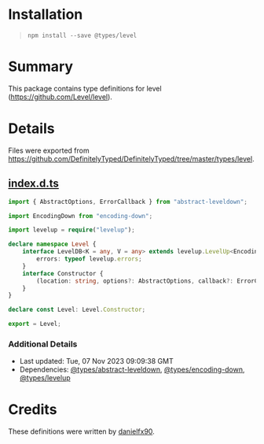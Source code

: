 # Installation
> `npm install --save @types/level`

# Summary
This package contains type definitions for level (https://github.com/Level/level).

# Details
Files were exported from https://github.com/DefinitelyTyped/DefinitelyTyped/tree/master/types/level.
## [index.d.ts](https://github.com/DefinitelyTyped/DefinitelyTyped/tree/master/types/level/index.d.ts)
````ts
import { AbstractOptions, ErrorCallback } from "abstract-leveldown";

import EncodingDown from "encoding-down";

import levelup = require("levelup");

declare namespace Level {
    interface LevelDB<K = any, V = any> extends levelup.LevelUp<EncodingDown<K, V>> {
        errors: typeof levelup.errors;
    }
    interface Constructor {
        (location: string, options?: AbstractOptions, callback?: ErrorCallback): LevelDB;
    }
}

declare const Level: Level.Constructor;

export = Level;

````

### Additional Details
 * Last updated: Tue, 07 Nov 2023 09:09:38 GMT
 * Dependencies: [@types/abstract-leveldown](https://npmjs.com/package/@types/abstract-leveldown), [@types/encoding-down](https://npmjs.com/package/@types/encoding-down), [@types/levelup](https://npmjs.com/package/@types/levelup)

# Credits
These definitions were written by [danielfx90](https://github.com/danielfx90).
